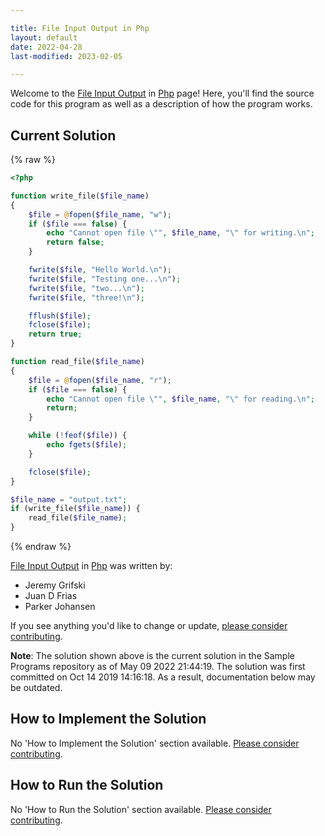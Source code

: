 ```yaml
---

title: File Input Output in Php
layout: default
date: 2022-04-28
last-modified: 2023-02-05

---
```


Welcome to the [File Input Output](https://sampleprograms.io/projects/file-input-output) in [Php](https://sampleprograms.io/languages/php) page! Here, you'll find the source code for this program as well as a description of how the program works.

## Current Solution

{% raw %}

```php
<?php

function write_file($file_name)
{
    $file = @fopen($file_name, "w");
    if ($file === false) {
        echo "Cannot open file \"", $file_name, "\" for writing.\n";
        return false;
    }

    fwrite($file, "Hello World.\n");
    fwrite($file, "Testing one...\n");
    fwrite($file, "two...\n");
    fwrite($file, "three!\n");

    fflush($file);
    fclose($file);
    return true;
}

function read_file($file_name)
{
    $file = @fopen($file_name, "r");
    if ($file === false) {
        echo "Cannot open file \"", $file_name, "\" for reading.\n";
        return;
    }

    while (!feof($file)) {
        echo fgets($file);
    }

    fclose($file);
}

$file_name = "output.txt";
if (write_file($file_name)) {
    read_file($file_name);
}
```

{% endraw %}

[File Input Output](https://sampleprograms.io/projects/file-input-output) in [Php](https://sampleprograms.io/languages/php) was written by:

- Jeremy Grifski
- Juan D Frias
- Parker Johansen

If you see anything you'd like to change or update, [please consider contributing](https://github.com/TheRenegadeCoder/sample-programs).

**Note**: The solution shown above is the current solution in the Sample Programs repository as of May 09 2022 21:44:19. The solution was first committed on Oct 14 2019 14:16:18. As a result, documentation below may be outdated.

## How to Implement the Solution

No 'How to Implement the Solution' section available. [Please consider contributing](https://github.com/TheRenegadeCoder/sample-programs-website).

## How to Run the Solution

No 'How to Run the Solution' section available. [Please consider contributing](https://github.com/TheRenegadeCoder/sample-programs-website).
